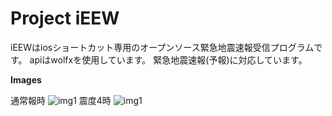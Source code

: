 # Project iEEW
iEEWはiosショートカット専用のオープンソース緊急地震速報受信プログラムです。
apiはwolfxを使用しています。
緊急地震速報(予報)に対応しています。

**Images**

通常報時
![img1](https://github.com/Ikaring45/iEEW/blob/main/iEEWsindo3.jpg)
震度4時
![img1](https://github.com/Ikaring45/iEEW/blob/main/iEEWsindo4.jpg)

